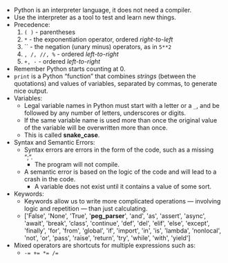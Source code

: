 - Python is an interpreter language, it does not need a compiler.
- Use the interpreter as a tool to test and learn new things.
- Precedence:
    1.  `( )` - parentheses
    2. `*` - the exponentiation operator, ordered _right-to-left_
    3. `` - the negation (unary minus) operators, as in `5**2`
    4. `, /, //, %` - ordered _left-to-right_
    5. `+, -` - ordered _left-to-right_
- Remember Python starts counting at 0.
- `print` is a Python “function” that combines _strings_ (between the quotations) and values of variables, separated by commas, to generate nice output.
- Variables:
    - Legal variable names in Python must start with a letter or a `_`, and be followed by any number of letters, underscores or digits.
    - If the same variable name is used more than once the original value of the variable will be overwritten more than once.
    - This is called **snake_case**.
- Syntax and Semantic Errors:
    - Syntax errors are errors in the form of the code, such as a missing “;”.
        - The program will not compile.
    - A semantic error is based on the logic of the code and will lead to a crash in the code.
        - A variable does not exist until it contains a value of some sort.
- Keywords:
    - Keywords allow us to write more complicated operations — involving logic and repetition — than just calculating.
    - ['False', 'None', 'True', '**peg_parser**', 'and', 'as', 'assert', 'async', 'await', 'break', 'class', 'continue', 'def', 'del', 'elif', 'else', 'except', 'finally', 'for', 'from', 'global', 'if', 'import', 'in', 'is', 'lambda', 'nonlocal', 'not', 'or', 'pass', 'raise', 'return', 'try', 'while', 'with', 'yield']
- Mixed operators are shortcuts for multiple expressions such as:
    - `-= += *= /=`